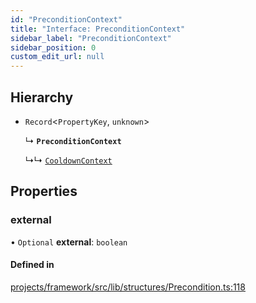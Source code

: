 ```yaml
---
id: "PreconditionContext"
title: "Interface: PreconditionContext"
sidebar_label: "PreconditionContext"
sidebar_position: 0
custom_edit_url: null
---
```


## Hierarchy

- `Record`<`PropertyKey`, `unknown`\>

  ↳ **`PreconditionContext`**

  ↳↳ [`CooldownContext`](CooldownContext)

## Properties

### external

• `Optional` **external**: `boolean`

#### Defined in

[projects/framework/src/lib/structures/Precondition.ts:118](https://github.com/sapphiredev/framework/blob/5a4898f6/src/lib/structures/Precondition.ts#L118)
